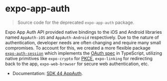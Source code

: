 # expo-app-auth

> Source code for the deprecated `expo-app-auth` package.

Expo App Auth API provided native bindings to the iOS and Android libraries named `AppAuth-iOS` and `AppAuth-Android` respectively. Due to the nature of authentication, developer needs are often changing and require many small compromises. To account for this, we created a more flexible package [`expo-auth-session`](https://docs.expo.dev/guides/authentication/) which implements the [OAuth spec](https://datatracker.ietf.org/doc/html/rfc6749) in TypeScript, utilizing native primitives like `expo-crypto` for [PKCE](https://oauth.net/2/pkce/), `expo-linking` for redirecting back to the app, `expo-web-browser` for secure web authentication, etc.

- Documentation: [SDK 44 AppAuth](https://github.com/expo/expo/blob/sdk-44/docs/pages/versions/v44.0.0/sdk/app-auth.md).
